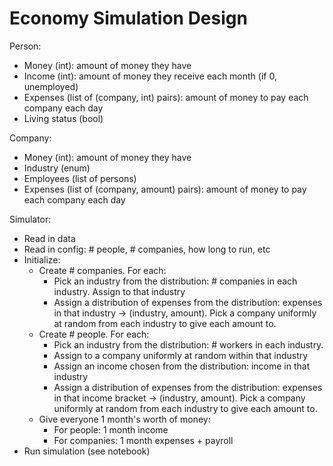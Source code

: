 # Economy Simulation Design

Person:

- Money (int): amount of money they have
- Income (int): amount of money they receive each month (if 0, unemployed)
- Expenses (list of (company, int) pairs): amount of money to pay each company each day
- Living status (bool)

Company:

- Money (int): amount of money they have
- Industry (enum)
- Employees (list of persons)
- Expenses (list of (company, amount) pairs): amount of money to pay each company each day

Simulator:

- Read in data
- Read in config: # people, # companies, how long to run, etc
- Initialize:
  - Create # companies. For each:
    - Pick an industry from the distribution: # companies in each industry. Assign to that industry
    - Assign a distribution of expenses from the distribution: expenses in that industry -> (industry, amount). Pick a company uniformly at random from each industry to give each amount to.
  - Create # people. For each:
    - Pick an industry from the distribution: # workers in each industry.
    - Assign to a company uniformly at random within that industry
    - Assign an income chosen from the distribution: income in that industry
    - Assign a distribution of expenses from the distribution: expenses in that income bracket -> (industry, amount). Pick a company uniformly at random from each industry to give each amount to.
  - Give everyone 1 month's worth of money:
    - For people: 1 month income
    - For companies: 1 month expenses + payroll
- Run simulation (see notebook)
